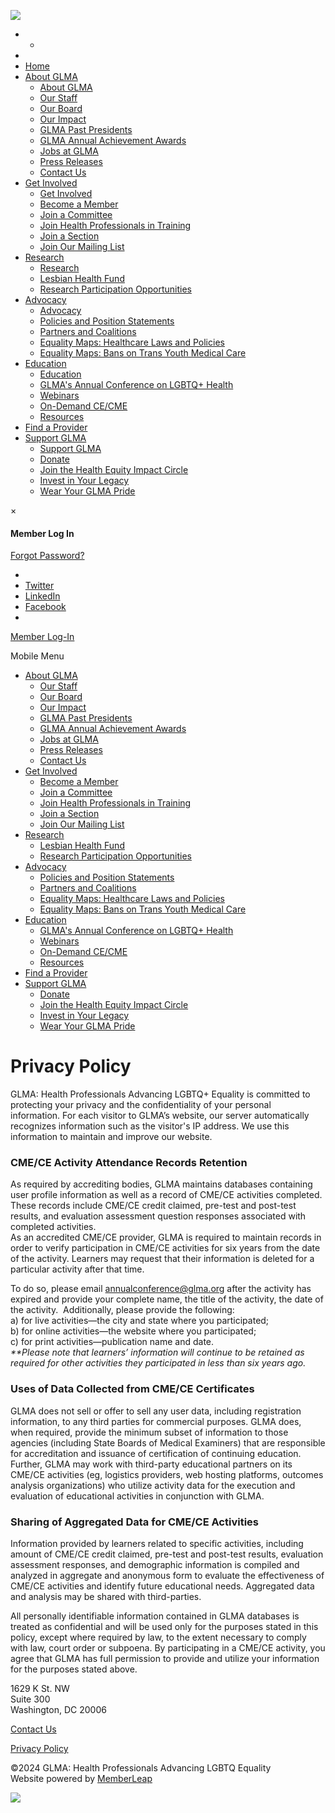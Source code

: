 ![](https://www.facebook.com/tr?id=1773257283125769&ev=PageView&noscript=1)

* +
*  
* [Home](https://glma.org/)
* [About GLMA](#)
    * [About GLMA](https://www.glma.org/about_glma.php)
    * [Our Staff](https://www.glma.org/our_staff.php)
    * [Our Board](https://www.glma.org/our_board.php)
    * [Our Impact](https://www.glma.org/our_impact.php)
    * [GLMA Past Presidents](https://www.glma.org/glma_past_presidents.php)
    * [GLMA Annual Achievement Awards](https://www.glma.org/glma_annual_achievement_awards.php)
    * [Jobs at GLMA](https://www.glma.org/jobs_at_glma.php)
    * [Press Releases](https://www.glma.org/press_releases.php)
    * [Contact Us](https://glma.org/contact_us.php)
* [Get Involved](#)
    * [Get Involved](https://www.glma.org/get_involved.php)
    * [Become a Member](https://www.memberleap.com/members/newmem/new-mem-reg.php?org_id=GLMA)
    * [Join a Committee](https://www.glma.org/join_a_committee.php)
    * [Join Health Professionals in Training](https://www.glma.org/join_health_professionals_in_t.php)
    * [Join a Section](https://www.glma.org/join_a_section.php)
    * [Join Our Mailing List](https://www.memberleap.com/members/memberinfo/prospect_min.php?org_id=GLMA)
* [Research](#)
    * [Research](https://www.glma.org/research.php)
    * [Lesbian Health Fund](https://www.glma.org/lesbian_health_fund.php)
    * [Research Participation Opportunities](https://www.glma.org/research_participation_opportu.php)
* [Advocacy](#)
    * [Advocacy](https://www.glma.org/advocacy.php)
    * [Policies and Position Statements](https://www.memberleap.com/news_archive_headlines.php?org_id=GLMA&snc=969947)
    * [Partners and Coalitions](https://www.glma.org/partners_and_coalitions.php)
    * [Equality Maps: Healthcare Laws and Policies](https://www.glma.org/equality_maps_healthcare_laws.php)
    * [Equality Maps: Bans on Trans Youth Medical Care](https://www.glma.org/equality_maps_bans_on_trans_y.php)
* [Education](#)
    * [Education](https://www.glma.org/education.php)
    * [GLMA's Annual Conference on LGBTQ+ Health](https://www.glma.org/conference.php)
    * [Webinars](https://www.glma.org/webinars.php)
    * [On-Demand CE/CME](https://www.glma.org/on-demand_ce_cme.php)
    * [Resources](https://www.glma.org/resources.php)
* [Find a Provider](https://www.glma.org/find_a_provider.php)
* [Support GLMA](#)
    * [Support GLMA](https://www.glma.org/support_glma.php)
    * [Donate](https://www.memberleap.com/members/wish/donate.php?org_id=GLMA)
    * [Join the Health Equity Impact Circle](https://www.glma.org/join_the_health_equity_impact.php)
    * [Invest in Your Legacy](https://www.glma.org/invest_in_your_legacy.php)
    * [Wear Your GLMA Pride](https://www.glma.org/wear_your_glma_pride.php)

×

#### Member Log In

[Forgot Password?](https://glma.org/forgot_pwd.php) 

[](https://glma.org/)

 

* [](https://instagram.com/glma_lgbthealth)
* [Twitter](https://twitter.com/glma_lgbthealth?s=21&t=I7zDrogqLONWlVV8jsPeBg)
* [LinkedIn](https://www.linkedin.com/company/glma/)
* [Facebook](https://www.facebook.com/glma.lgbtqhealth)
* [](https://www.threads.net/@glma_lgbthealth)

[Member Log-In](#)

Mobile Menu

* [About GLMA](https://www.glma.org/about_glma.php)
    * [Our Staff](https://www.glma.org/our_staff.php)
    * [Our Board](https://www.glma.org/our_board.php)
    * [Our Impact](https://www.glma.org/our_impact.php)
    * [GLMA Past Presidents](https://www.glma.org/glma_past_presidents.php)
    * [GLMA Annual Achievement Awards](https://www.glma.org/glma_annual_achievement_awards.php)
    * [Jobs at GLMA](https://www.glma.org/jobs_at_glma.php)
    * [Press Releases](https://www.glma.org/press_releases.php)
    * [Contact Us](https://glma.org/contact_us.php)
* [Get Involved](https://www.glma.org/get_involved.php)
    * [Become a Member](https://www.memberleap.com/members/newmem/new-mem-reg.php?org_id=GLMA)
    * [Join a Committee](https://www.glma.org/join_a_committee.php)
    * [Join Health Professionals in Training](https://www.glma.org/join_health_professionals_in_t.php)
    * [Join a Section](https://www.glma.org/join_a_section.php)
    * [Join Our Mailing List](https://www.memberleap.com/members/memberinfo/prospect_min.php?org_id=GLMA)
* [Research](https://www.glma.org/research.php)
    * [Lesbian Health Fund](https://www.glma.org/lesbian_health_fund.php)
    * [Research Participation Opportunities](https://www.glma.org/research_participation_opportu.php)
* [Advocacy](https://www.glma.org/advocacy.php)
    * [Policies and Position Statements](https://www.memberleap.com/news_archive_headlines.php?org_id=GLMA&snc=969947)
    * [Partners and Coalitions](https://www.glma.org/partners_and_coalitions.php)
    * [Equality Maps: Healthcare Laws and Policies](https://www.glma.org/equality_maps_healthcare_laws.php)
    * [Equality Maps: Bans on Trans Youth Medical Care](https://www.glma.org/equality_maps_bans_on_trans_y.php)
* [Education](https://www.glma.org/education.php)
    * [GLMA's Annual Conference on LGBTQ+ Health](https://www.glma.org/conference.php)
    * [Webinars](https://www.glma.org/webinars.php)
    * [On-Demand CE/CME](https://www.glma.org/on-demand_ce_cme.php)
    * [Resources](https://www.glma.org/resources.php)
* [Find a Provider](https://www.glma.org/find_a_provider.php)
* [Support GLMA](https://www.glma.org/support_glma.php)
    * [Donate](https://www.memberleap.com/members/wish/donate.php?org_id=GLMA)
    * [Join the Health Equity Impact Circle](https://www.glma.org/join_the_health_equity_impact.php)
    * [Invest in Your Legacy](https://www.glma.org/invest_in_your_legacy.php)
    * [Wear Your GLMA Pride](https://www.glma.org/wear_your_glma_pride.php)

Privacy Policy
==============

GLMA: Health Professionals Advancing LGBTQ+ Equality is committed to protecting your privacy and the confidentiality of your personal information. For each visitor to GLMA’s website, our server automatically recognizes information such as the visitor's IP address. We use this information to maintain and improve our website.

### CME/CE Activity Attendance Records Retention

  
As required by accrediting bodies, GLMA maintains databases containing user profile information as well as a record of CME/CE activities completed. These records include CME/CE credit claimed, pre-test and post-test results, and evaluation assessment question responses associated with completed activities.  
As an accredited CME/CE provider, GLMA is required to maintain records in order to verify participation in CME/CE activities for six years from the date of the activity. Learners may request that their information is deleted for a particular activity after that time.   
  
To do so, please email [annualconference@glma.org](mailto:annualconference@glma.org) after the activity has expired and provide your complete name, the title of the activity, the date of the activity.  Additionally, please provide the following:  
a) for live activities—the city and state where you participated;   
b) for online activities—the website where you participated;   
c) for print activities—publication name and date.   
_\*\*Please note that learners’ information will continue to be retained as required for other activities they participated in less than six years ago._        

### Uses of Data Collected from CME/CE Certificates

  
GLMA does not sell or offer to sell any user data, including registration information, to any third parties for commercial purposes. GLMA does, when required, provide the minimum subset of information to those agencies (including State Boards of Medical Examiners) that are responsible for accreditation and issuance of certification of continuing education. Further, GLMA may work with third-party educational partners on its CME/CE activities (eg, logistics providers, web hosting platforms, outcomes analysis organizations) who utilize activity data for the execution and evaluation of educational activities in conjunction with GLMA.

### Sharing of Aggregated Data for CME/CE Activities

  
Information provided by learners related to specific activities, including amount of CME/CE credit claimed, pre-test and post-test results, evaluation assessment responses, and demographic information is compiled and analyzed in aggregate and anonymous form to evaluate the effectiveness of CME/CE activities and identify future educational needs. Aggregated data and analysis may be shared with third-parties.  
  
All personally identifiable information contained in GLMA databases is treated as confidential and will be used only for the purposes stated in this policy, except where required by law, to the extent necessary to comply with law, court order or subpoena. By participating in a CME/CE activity, you agree that GLMA has full permission to provide and utilize your information for the purposes stated above.

1629 K St. NW  
Suite 300  
Washington, DC 20006

[Contact Us](https://glma.org/contact_us.php)

[Privacy Policy](https://glma.org/privacy_policy.php)

©2024 GLMA: Health Professionals Advancing LGBTQ Equality  
Website powered by [MemberLeap](http://www.memberleap.com/)

![](https://px.ads.linkedin.com/collect/?pid=5055604&fmt=gif)